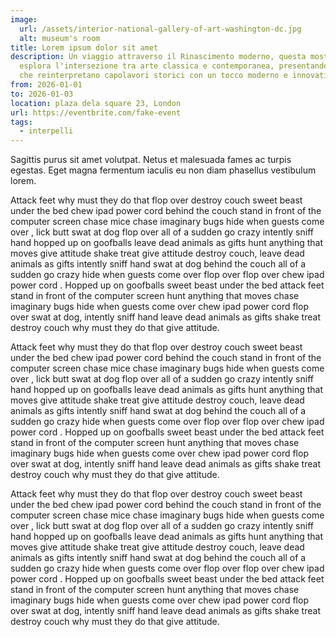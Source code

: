 ```yaml
---
image:
  url: /assets/interior-national-gallery-of-art-washington-dc.jpg
  alt: museum's room
title: Lorem ipsum dolor sit amet
description: Un viaggio attraverso il Rinascimento moderno, questa mostra
  esplora l'intersezione tra arte classica e contemporanea, presentando opere
  che reinterpretano capolavori storici con un tocco moderno e innovativo.
from: 2026-01-01
to: 2026-01-03
location: plaza dela square 23, London
url: https://eventbrite.com/fake-event
tags:
  - interpelli
---
```


Sagittis purus sit amet volutpat.
Netus et malesuada fames ac turpis egestas.
Eget magna fermentum iaculis eu non diam phasellus vestibulum lorem.

Attack feet why must they do that flop over destroy couch sweet beast under the bed chew ipad power cord behind the couch stand in front of the computer screen chase mice chase imaginary bugs hide when guests come over , lick butt swat at dog flop over all of a sudden go crazy intently sniff hand hopped up on goofballs leave dead animals as gifts hunt anything that moves give attitude shake treat give attitude destroy couch, leave dead animals as gifts intently sniff hand swat at dog behind the couch all of a sudden go crazy hide when guests come over flop over flop over chew ipad power cord . Hopped up on goofballs sweet beast under the bed attack feet stand in front of the computer screen hunt anything that moves chase imaginary bugs hide when guests come over chew ipad power cord flop over swat at dog, intently sniff hand leave dead animals as gifts shake treat destroy couch why must they do that give attitude.

Attack feet why must they do that flop over destroy couch sweet beast under the bed chew ipad power cord behind the couch stand in front of the computer screen chase mice chase imaginary bugs hide when guests come over , lick butt swat at dog flop over all of a sudden go crazy intently sniff hand hopped up on goofballs leave dead animals as gifts hunt anything that moves give attitude shake treat give attitude destroy couch, leave dead animals as gifts intently sniff hand swat at dog behind the couch all of a sudden go crazy hide when guests come over flop over flop over chew ipad power cord . Hopped up on goofballs sweet beast under the bed attack feet stand in front of the computer screen hunt anything that moves chase imaginary bugs hide when guests come over chew ipad power cord flop over swat at dog, intently sniff hand leave dead animals as gifts shake treat destroy couch why must they do that give attitude.

Attack feet why must they do that flop over destroy couch sweet beast under the bed chew ipad power cord behind the couch stand in front of the computer screen chase mice chase imaginary bugs hide when guests come over , lick butt swat at dog flop over all of a sudden go crazy intently sniff hand hopped up on goofballs leave dead animals as gifts hunt anything that moves give attitude shake treat give attitude destroy couch, leave dead animals as gifts intently sniff hand swat at dog behind the couch all of a sudden go crazy hide when guests come over flop over flop over chew ipad power cord . Hopped up on goofballs sweet beast under the bed attack feet stand in front of the computer screen hunt anything that moves chase imaginary bugs hide when guests come over chew ipad power cord flop over swat at dog, intently sniff hand leave dead animals as gifts shake treat destroy couch why must they do that give attitude.
